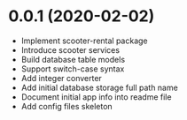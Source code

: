 0.0.1 (2020-02-02)
========
- Implement scooter-rental package
- Introduce scooter services
- Build database table models
- Support switch-case syntax
- Add integer converter
- Add initial database storage full path name
- Document initial app info into readme file
- Add config files skeleton

